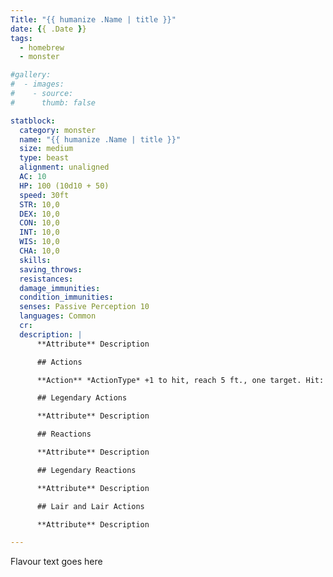 ```yaml
---
Title: "{{ humanize .Name | title }}"
date: {{ .Date }}
tags:
  - homebrew
  - monster

#gallery:
#  - images:
#    - source: 
#      thumb: false

statblock:
  category: monster
  name: "{{ humanize .Name | title }}"
  size: medium
  type: beast
  alignment: unaligned
  AC: 10
  HP: 100 (10d10 + 50)
  speed: 30ft
  STR: 10,0
  DEX: 10,0
  CON: 10,0
  INT: 10,0
  WIS: 10,0
  CHA: 10,0
  skills:
  saving_throws:
  resistances:
  damage_immunities:
  condition_immunities: 
  senses: Passive Perception 10
  languages: Common
  cr:
  description: |
      **Attribute** Description

      ## Actions

      **Action** *ActionType* +1 to hit, reach 5 ft., one target. Hit: 5 (2d4) DamageType damage.

      ## Legendary Actions

      **Attribute** Description

      ## Reactions

      **Attribute** Description

      ## Legendary Reactions

      **Attribute** Description

      ## Lair and Lair Actions

      **Attribute** Description

---
```


Flavour text goes here
